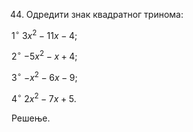 44. Одредити знак квадратног тринома:

$1^{\circ}$ $3x^2 - 11x - 4;$

 $2^{\circ}$ $-5x^2 -x + 4;$

 $3^{\circ}$ $-x^2 -6x - 9;$

 $4^{\circ}$ $2x^2 - 7x + 5.$

 Решење.